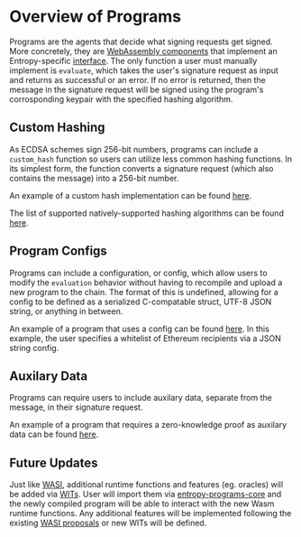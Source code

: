 # Overview of Programs

Programs are the agents that decide what signing requests get signed. More concretely, they are [WebAssembly components][components] that implement an Entropy-specific [interface][wit-interface]. The only function a user must manually implement is `evaluate`, which takes the user's signature request as input and returns as successful or an error. If no error is returned, then the message in the signature request will be signed using the program's corrosponding keypair with the specified hashing algorithm.

## Custom Hashing

As ECDSA schemes sign 256-bit numbers, programs can include a `custom_hash` function so users can utilize less common hashing functions. In its simplest form, the function converts a signature request (which also contains the message) into a 256-bit number.

An example of a custom hash implementation can be found [here][custom-hash-example].

The list of supported natively-supported hashing algorithms can be found [here][native-hashing-algorithms].

## Program Configs

Programs can include a configuration, or config, which allow users to modify the `evaluation` behavior without having to recompile and upload a new program to the chain. The format of this is undefined, allowing for a config to be defined as a serialized C-compatable struct, UTF-8 JSON string, or anything in between.

An example of a program that uses a config can be found [here][config-example]. In this example, the user specifies a whitelist of Ethereum recipients via a JSON string config.

## Auxilary Data

Programs can require users to include auxilary data, separate from the message, in their signature request.

An example of a program that requires a zero-knowledge proof as auxilary data can be found [here][zkp-example].

## Future Updates

Just like [WASI], additional runtime functions and features (eg. oracles) will be added via [WITs][wit]. User will import them via [entropy-programs-core] and the newly compiled program will be able to interact with the new Wasm runtime functions. Any additional features will be implemented following the existing [WASI proposals] or new WITs will be defined.

[components]: https://github.com/WebAssembly/component-model
[wit]: https://github.com/WebAssembly/component-model/blob/main/design/mvp/WIT.md
[entropy-programs-core]: https://github.com/entropyxyz/programs/tree/main/core
[custom-hash-example]: https://github.com/entropyxyz/programs/tree/master/examples/custom-hash
[config-example]: https://github.com/entropyxyz/programs/blob/master/examples/basic-transaction/src/lib.rs#L18
[zkp-example]: https://github.com/entropyxyz/programs/blob/master/examples/risczero-zkvm-verification/src/lib.rs#L24
[native-hashing-algorithms]: https://github.com/entropyxyz/entropy-core/blob/master/crates/shared/src/types.rs#L101
[wit-interface]: https://github.com/entropyxyz/programs/blob/master/wit/application.wit
[WASI]: https://wasi.dev/
[WASI proposals]: https://github.com/WebAssembly/WASI/blob/main/Proposals.md
